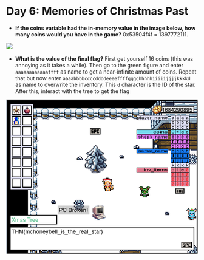 # Day 6: Memories of Christmas Past

* **If the coins variable had the in-memory value in the image below, how many coins would you have in the game?** 0x53504f4f = 1397772111.

![](https://tryhackme-images.s3.amazonaws.com/user-uploads/5ed5961c6276df568891c3ea/room-content/7a9e27b711b796a812ea822aa072dc50.png)

* **What is the value of the final flag?** First get yourself 16 coins (this was annoying as it takes a while). Then go to the green figure and enter `aaaaaaaaaaaaffff` as name to get a near-infinite amount of coins. Repeat that but now enter `aaaabbbbccccddddeeeeffffgggghhhhhiiiiijjjjkkkkd` as name to overwrite the inventory. This `d` character is the ID of the star. After this, interact with the tree to get the flag

![](solution.png)